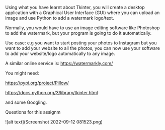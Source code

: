 Using what you have learnt about Tkinter, you will create a desktop application with a Graphical User Interface (GUI) where you can upload an image and use Python to add a watermark logo/text.

Normally, you would have to use an image editing software like Photoshop to add the watermark, but your program is going to do it automatically.

Use case: e.g you want to start posting your photos to Instagram but you want to add your website to all the photos, you can now use your software to add your website/logo automatically to any image.

A similar online service is: https://watermarkly.com/

You might need:

https://pypi.org/project/Pillow/

https://docs.python.org/3/library/tkinter.html

and some Googling.

Questions for this assignm

![alt text](Screenshot 2022-09-12 081523.png)